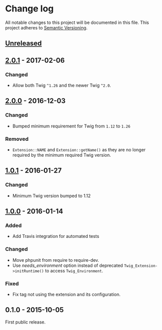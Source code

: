 # Change log
All notable changes to this project will be documented in this file.
This project adheres to [Semantic Versioning](http://semver.org/).

## [Unreleased]

## [2.0.1] - 2017-02-06
### Changed
- Allow both Twig `^1.26` and the newer Twig `^2.0`.

## [2.0.0] - 2016-12-03
### Changed
- Bumped minimum requirement for Twig from `1.12` to `1.26`

### Removed
- `Extension::NAME` and `Extension::getName()` as they are no longer required by the minimum required Twig version.

## [1.0.1] - 2016-01-27
### Changed
- Minimum Twig version bumped to 1.12

## [1.0.0] - 2016-01-14
### Added
- Add Travis integration for automated tests

### Changed
- Move phpunit from require to require-dev.
- Use *needs_environment* option instead of deprecated `Twig_Extension->initRuntime()` to access `Twig_Environment`.

### Fixed
- Fix tag not using the extension and its configuration.

## 0.1.0 - 2015-10-05
First public release.

[Unreleased]: https://github.com/nochso/html-compress-twig/compare/2.0.1...HEAD
[2.0.1]: https://github.com/nochso/html-compress-twig/compare/2.0.0...2.0.1
[2.0.0]: https://github.com/nochso/html-compress-twig/compare/1.0.1...2.0.0
[1.0.1]: https://github.com/nochso/html-compress-twig/compare/1.0.0...1.0.1
[1.0.0]: https://github.com/nochso/html-compress-twig/compare/0.1...1.0.0
